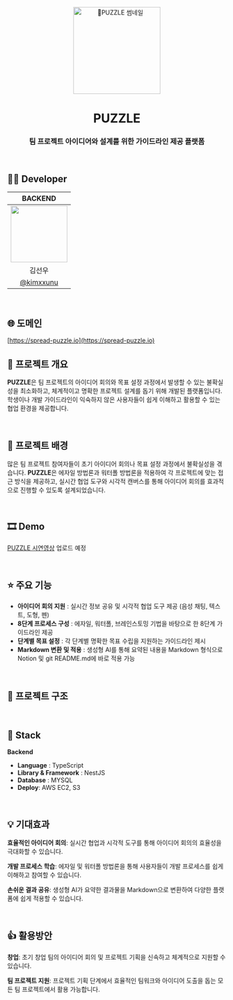 <p align="middle">
  <img width="200" alt="PUZZLE 썸네일" src="https://github.com/user-attachments/assets/4c5c1b24-499a-4f53-9861-bdc4f2c9b0ca">

</p>
<h1 align="middle">PUZZLE</h1>
<h3 align="middle">팀 프로젝트 아이디어와 설계를 위한 가이드라인 제공 플랫폼</h3>

<br/>

## 🙋‍♂️ Developer
| BACKEND|
| :---: |
| <img width="130px" src="https://avatars.githubusercontent.com/u/114386406?v=4" /> |
|김선우|
|[@kimxxunu](https://github.com/Kimxxunu)|

<br/>

## 🌐 도메인
[https://spread-puzzle.io](https://spread-puzzle.io)

## 📝 프로젝트 개요

**PUZZLE**은 팀 프로젝트의 아이디어 회의와 목표 설정 과정에서 발생할 수 있는 불확실성을 최소화하고, 체계적이고 명확한 프로젝트 설계를 돕기 위해 개발된 플랫폼입니다. 학생이나 개발 가이드라인이 익숙하지 않은 사용자들이 쉽게 이해하고 활용할 수 있는 협업 환경을 제공합니다.

<br/>

## 🌁 프로젝트 배경
많은 팀 프로젝트 참여자들이 초기 아이디어 회의나 목표 설정 과정에서 불확실성을 겪습니다. **PUZZLE**은 에자일 방법론과 워터폴 방법론을 적용하여 각 프로젝트에 맞는 접근 방식을 제공하고, 실시간 협업 도구와 시각적 캔버스를 통해 아이디어 회의를 효과적으로 진행할 수 있도록 설계되었습니다.

<br/>

## 🎞 Demo
[PUZZLE 시연영상]()
업로드 예정

<br/>

## ⭐ 주요 기능
- **아이디어 회의 지원** : 실시간 정보 공유 및 시각적 협업 도구 제공 (음성 채팅, 텍스트, 도형, 펜)
- **8단계 프로세스 구성** : 에자일, 워터폴, 브레인스토밍 기법을 바탕으로 한 8단계 가이드라인 제공
- **단계별 목표 설정** : 각 단계별 명확한 목표 수립을 지원하는 가이드라인 제시
- **Markdown 변환 및 적용** : 생성형 AI를 통해 요약된 내용을 Markdown 형식으로 Notion 및 git README.md에 바로 적용 가능

<br/>

## 🔨 프로젝트 구조


<br/>

## 🔧 Stack

**Backend**
- **Language** : TypeScript
- **Library & Framework** : NestJS
- **Database** : MYSQL
- **Deploy**: AWS EC2, S3

<br/>

## 💡 기대효과

**효율적인 아이디어 회의**: 실시간 협업과 시각적 도구를 통해 아이디어 회의의 효율성을 극대화할 수 있습니다.

**개발 프로세스 학습**: 에자일 및 워터폴 방법론을 통해 사용자들이 개발 프로세스를 쉽게 이해하고 참여할 수 있습니다.

**손쉬운 결과 공유**: 생성형 AI가 요약한 결과물을 Markdown으로 변환하여 다양한 플랫폼에 쉽게 적용할 수 있습니다.

<br/>

## 👍 활용방안


**창업**: 초기 창업 팀의 아이디어 회의 및 프로젝트 기획을 신속하고 체계적으로 지원할 수 있습니다.

**팀 프로젝트 지원**: 프로젝트 기획 단계에서 효율적인 팀워크와 아이디어 도출을 돕는 모든 팀 프로젝트에서 활용 가능합니다.

<br/>

